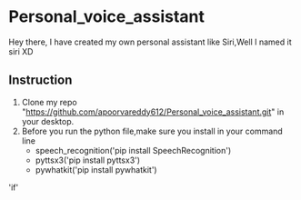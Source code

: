 # Personal_voice_assistant
Hey there,
I have created my own personal assistant like Siri,Well I named it siri XD

## Instruction
1. Clone my repo "https://github.com/apoorvareddy612/Personal_voice_assistant.git" in your desktop.
2. Before you run the python file,make sure you install in your command line
   * speech_recognition('pip install SpeechRecognition')
   * pyttsx3('pip install pyttsx3')
   * pywhatkit('pip install pywhatkit')
   
 'if'

